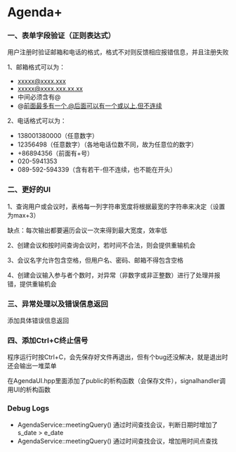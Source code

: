 # Agenda+

### 一、表单字段验证（正则表达式）

用户注册时验证邮箱和电话的格式，格式不对则反馈相应报错信息，并且注册失败

1、邮箱格式可以为：

* xxxxx@xxxx.xxx
* xxxxx@xxxx.xxx.xx.xx
* 中间必须含有@
* @前面最多有一个.@后面可以有一个或以上.但不连续

2、电话格式可以为：

* 138001380000（任意数字）
* 12356498（任意数字）（各地电话位数不同，故为任意位的数字）
* +86894356（前面有+号）
* 020-5941353
* 089-592-594339（含有若干-但不连续，也不能在开头）

### 二、更好的UI

1、查询用户或会议时，表格每一列字符串宽度将根据最宽的字符串来决定（设置为max+3）

缺点：每次输出都要遍历会议一次来得到最大宽度，效率低

2、创建会议和按时间查询会议时，若时间不合法，则会提供重输机会

3、会议名字允许包含空格，但用户名、密码、邮箱不得包含空格

4、创建会议输入参与者个数时，对异常（非数字或非正整数）进行了处理并报错，提供重输机会

### 三、异常处理以及错误信息返回

添加具体错误信息返回

### 四、添加Ctrl+C终止信号

程序运行时按Ctrl+C，会先保存好文件再退出，但有个bug还没解决，就是退出时还会输出一堆菜单

在AgendaUI.hpp里面添加了public的析构函数（会保存文件），signalhandler调用UI的析构函数



### Debug Logs

* AgendaService::meetingQuery() 通过时间查找会议，判断日期时增加了s_date > e_date
* AgendaService::meetingQuery() 通过时间查找会议，增加用时间点查找
